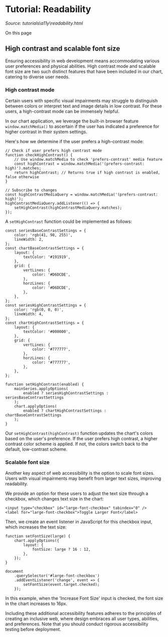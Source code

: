 # Tutorial: Readability

*Source: tutorials\a11y\readability.html*

On this page

## High contrast and scalable font size[​](readability.html#high-contrast-and-scalable-font-size "Direct link to High contrast and scalable font size")

Ensuring accessibility in web development means accommodating various user preferences and physical abilities. High contrast mode and scalable font size are two such distinct features that have been included in our chart, catering to diverse user needs.

### High contrast mode[​](readability.html#high-contrast-mode "Direct link to High contrast mode")

Certain users with specific visual impairments may struggle to distinguish between colors or interpret text and image details in low contrast. For these users, a high-contrast mode can be immensely helpful.

In our chart application, we leverage the built-in browser feature `window.matchMedia()` to ascertain if the user has indicated a preference for higher contrast in their system settings.

Here's how we determine if the user prefers a high-contrast mode:
    
    
    // Check if user prefers high contrast mode  
    function checkHighContrast() {  
        // Use window.matchMedia to check 'prefers-contrast' media feature  
        const highContrast = window.matchMedia('(prefers-contrast: high)').matches;  
        return highContrast; // Returns true if high contrast is enabled, false otherwise  
    }  
      
    // Subscribe to changes  
    const highContrastMediaQuery = window.matchMedia('(prefers-contrast: high)');  
    highContrastMediaQuery.addListener(() => {  
        setHighContrast(highContrastMediaQuery.matches);  
    });  
    

A `setHighContrast` function could be implemented as follows:
    
    
    const seriesBaseContrastSettings = {  
        color: 'rgb(41, 98, 255)',  
        lineWidth: 2,  
    };  
    const chartBaseContrastSettings = {  
        layout: {  
            textColor: '#191919',  
        },  
        grid: {  
            vertLines: {  
                color: '#D6DCDE',  
            },  
            horzLines: {  
                color: '#D6DCDE',  
            },  
        },  
    };  
    const seriesHighContrastSettings = {  
        color: 'rgb(0, 0, 0)',  
        lineWidth: 4,  
    };  
    const chartHighContrastSettings = {  
        layout: {  
            textColor: '#000000',  
        },  
        grid: {  
            vertLines: {  
                color: '#777777',  
            },  
            horzLines: {  
                color: '#777777',  
            },  
        },  
    };  
      
    function setHighContrast(enabled) {  
        mainSeries.applyOptions(  
            enabled ? seriesHighContrastSettings : seriesBaseContrastSettings  
        );  
        chart.applyOptions(  
            enabled ? chartHighContrastSettings : chartBaseContrastSettings  
        );  
    }  
    

Our `setHighContrast(highContrast)` function updates the chart's colors based on the user's preference. If the user prefers high contrast, a higher contrast color scheme is applied. If not, the colors switch back to the default, low-contrast scheme.

### Scalable font size[​](readability.html#scalable-font-size "Direct link to Scalable font size")

Another key aspect of web accessibility is the option to scale font sizes. Users with visual impairments may benefit from larger text sizes, improving readability.

We provide an option for these users to adjust the text size through a checkbox, which changes text size in the chart:
    
    
    <input type="checkbox" id="large-font-checkbox" tabindex="0" />  
    <label for="large-font-checkbox">Toggle Larger Font</label>  
    

Then, we create an event listener in JavaScript for this checkbox input, which increases the text size:
    
    
    function setFontSize(large) {  
        chart.applyOptions({  
            layout: {  
                fontSize: large ? 16 : 12,  
            },  
        });  
    }  
      
    document  
        .querySelector('#large-font-checkbox')  
        .addEventListener('change', event => {  
            setFontSize(event.target.checked);  
        });  
    

In this example, when the 'Increase Font Size' input is checked, the font size in the chart increases to 16px.

Including these additional accessibility features adheres to the principles of creating an inclusive web, where design embraces all user types, abilities, and preferences. Note that you should conduct rigorous accessibility testing before deployment.
